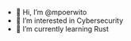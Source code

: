 - 👋 Hi, I’m @mpoerwito
- 👀 I’m interested in Cybersecurity 
- 🌱 I’m currently learning Rust

<!---
mpoerwito/mpoerwito is a ✨ special ✨ repository because its `README.md` (this file) appears on your GitHub profile.
You can click the Preview link to take a look at your changes.
--->
